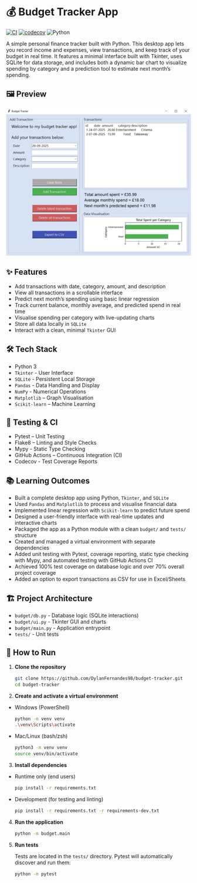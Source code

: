 # 💰 Budget Tracker App

[![CI](https://github.com/DylanFernandes98/budget-tracker/actions/workflows/ci.yml/badge.svg)](https://github.com/DylanFernandes98/budget-tracker/actions/workflows/ci.yml)
[![codecov](https://codecov.io/gh/dylanfernandes98/budget-tracker/branch/main/graph/badge.svg)](https://codecov.io/gh/dylanfernandes98/budget-tracker)
![Python](https://img.shields.io/badge/python-3.11-blue.svg)

A simple personal finance tracker built with Python. This desktop app lets you record income and expenses, view transactions, and keep track of your budget in real time. It features a minimal interface built with Tkinter, uses SQLite for data storage, and includes both a dynamic bar chart to visualize spending by category and a prediction tool to estimate next month’s spending.

## 🖼️ Preview

![App Screenshot](./screenshot.JPG)

## ✨ Features

- Add transactions with date, category, amount, and description  
- View all transactions in a scrollable interface
- Predict next month’s spending using basic linear regression
- Track current balance, monthly average, and predicted spend in real time
- Visualise spending per category with live-updating charts
- Store all data locally in `SQLite`  
- Interact with a clean, minimal `Tkinter` GUI

## 🛠 Tech Stack

- Python 3  
- `Tkinter` - User Interface  
- `SQLite` - Persistent Local Storage
- `Pandas` - Data Handling and Display
- `NumPy` - Numerical Operations
- `Matplotlib` – Graph Visualisation
- `Scikit-learn` – Machine Learning

## 🧪 Testing & CI

- Pytest – Unit Testing  
- Flake8 – Linting and Style Checks
- Mypy - Static Type Checking  
- GitHub Actions – Continuous Integration (CI)
- Codecov - Test Coverage Reports  

## 📚 Learning Outcomes

- Built a complete desktop app using Python, `Tkinter`, and `SQLite`  
- Used `Pandas` and `Matplotlib` to process and visualise financial data  
- Implemented linear regression with `Scikit-learn` to predict future spend
- Designed a user-friendly interface with real-time updates and interactive charts
- Packaged the app as a Python module with a clean `budget/` and `tests/` structure
- Created and managed a virtual environment with separate dependencies
- Added unit testing with Pytest, coverage reporting, static type checking with Mypy, and automated testing with GitHub Actions CI
- Achieved 100% test coverage on database logic and over 70% overall project coverage
- Added an option to export transactions as CSV for use in Excel/Sheets

## 🏗️ Project Architecture

- `budget/db.py` - Database logic (SQLite interactions)  
- `budget/ui.py` - Tkinter GUI and charts  
- `budget/main.py` - Application entrypoint  
- `tests/` - Unit tests 

## 🚀 How to Run

1. **Clone the repository**
   ```bash
   git clone https://github.com/DylanFernandes98/budget-tracker.git
   cd budget-tracker
2. **Create and activate a virtual environment**
- Windows (PowerShell)
   ```bash
   python -m venv venv
   .\venv\Scripts\activate
- Mac/Linux (bash/zsh)
   ```bash
   python3 -m venv venv
   source venv/bin/activate
3. **Install dependencies**
- Runtime only (end users)
   ```bash
   pip install -r requirements.txt
- Development (for testing and linting)
   ```bash
   pip install -r requirements.txt -r requirements-dev.txt
4. **Run the application**
   ```bash
   python -m budget.main
5. **Run tests**

   Tests are located in the `tests/` directory. Pytest will automatically discover and run them:  
   ```bash
   python -m pytest

